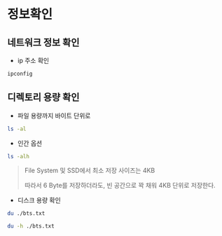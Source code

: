 # 정보확인

## 네트워크 정보 확인

- ip 주소 확인

```bash
ipconfig
```



## 디렉토리 용량 확인

- 파일 용량까지 바이트 단위로

```bash
ls -al
```

- 인간 옵션

```bash
ls -alh
```



> File System 및 SSD에서 최소 저장 사이즈는 4KB
>
> 따라서 6 Byte를 저장하더라도, 빈 공간으로 꽉 채워 4KB 단위로 저장한다.



- 디스크 용량 확인 

```bash
du ./bts.txt
```

```bash
du -h ./bts.txt
```



